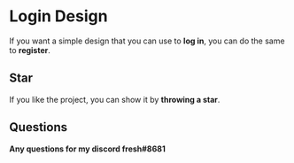 # Login Design

If you want a simple design that you can use to **log in**, you can do the same to **register**.

## Star


If you like the project, you can show it by **throwing a star**.

## Questions

**Any questions for my discord fresh#8681**
